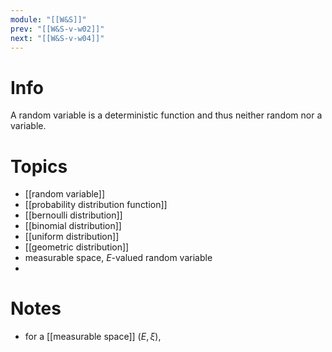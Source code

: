 ```yaml
---
module: "[[W&S]]"
prev: "[[W&S-v-w02]]"
next: "[[W&S-v-w04]]"
---
```

# Info
A random variable is a deterministic function and thus neither random nor a variable.

# Topics
- [[random variable]]
- [[probability distribution function]]
- [[bernoulli distribution]]
- [[binomial distribution]]
- [[uniform distribution]]
- [[geometric distribution]]
- measurable space, $E$-valued random variable
- 


# Notes
- for a [[measurable space]] $(E, \xi)$, 